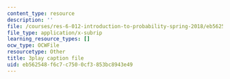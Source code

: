 ```yaml
---
content_type: resource
description: ''
file: /courses/res-6-012-introduction-to-probability-spring-2018/eb562548f6c7c7500cf3853bc8943e49_CdrVM6MGnGo.srt
file_type: application/x-subrip
learning_resource_types: []
ocw_type: OCWFile
resourcetype: Other
title: 3play caption file
uid: eb562548-f6c7-c750-0cf3-853bc8943e49
---
```

